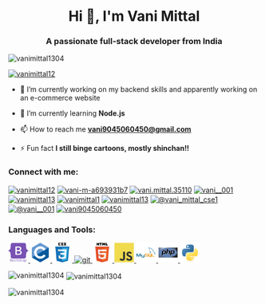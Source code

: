 
<h1 align="center">Hi 👋, I'm Vani Mittal</h1>
<h3 align="center">A passionate full-stack developer from India</h3>


<p align="left"> <img src="https://komarev.com/ghpvc/?username=vanimittal1304&label=Profile%20views&color=0e75b6&style=flat" alt="vanimittal1304" /> </p>

<p align="left"> <a href="https://twitter.com/vanimittal12" target="blank"><img src="https://img.shields.io/twitter/follow/vanimittal12?logo=twitter&style=for-the-badge" alt="vanimittal12" /></a> </p>

- 🔭 I’m currently working on my backend skills and apparently working on an e-commerce website

- 🌱 I’m currently learning **Node.js**

- 📫 How to reach me **vani9045060450@gmail.com**

- ⚡ Fun fact **I still binge cartoons, mostly shinchan!!**

<h3 align="left">Connect with me:</h3>
<p align="left">
<a href="https://twitter.com/vanimittal12" target="blank"><img align="center" src="https://raw.githubusercontent.com/rahuldkjain/github-profile-readme-generator/master/src/images/icons/Social/twitter.svg" alt="vanimittal12" height="30" width="40" /></a>
<a href="https://linkedin.com/in/vani-m-a693931b7" target="blank"><img align="center" src="https://raw.githubusercontent.com/rahuldkjain/github-profile-readme-generator/master/src/images/icons/Social/linked-in-alt.svg" alt="vani-m-a693931b7" height="30" width="40" /></a>
<a href="https://fb.com/vani.mittal.35110" target="blank"><img align="center" src="https://raw.githubusercontent.com/rahuldkjain/github-profile-readme-generator/master/src/images/icons/Social/facebook.svg" alt="vani.mittal.35110" height="30" width="40" /></a>
<a href="https://instagram.com/vani__001" target="blank"><img align="center" src="https://raw.githubusercontent.com/rahuldkjain/github-profile-readme-generator/master/src/images/icons/Social/instagram.svg" alt="vani__001" height="30" width="40" /></a>
<a href="https://dribbble.com/vanimittal13" target="blank"><img align="center" src="https://raw.githubusercontent.com/rahuldkjain/github-profile-readme-generator/master/src/images/icons/Social/dribbble.svg" alt="vanimittal13" height="30" width="40" /></a>
<a href="https://www.behance.net/vanimittal1" target="blank"><img align="center" src="https://raw.githubusercontent.com/rahuldkjain/github-profile-readme-generator/master/src/images/icons/Social/behance.svg" alt="vanimittal1" height="30" width="40" /></a>
<a href="https://www.codechef.com/users/vanimittal13" target="blank"><img align="center" src="https://cdn.jsdelivr.net/npm/simple-icons@3.1.0/icons/codechef.svg" alt="vanimittal13" height="30" width="40" /></a>
<a href="https://www.hackerrank.com/@vani_mittal_cse1" target="blank"><img align="center" src="https://raw.githubusercontent.com/rahuldkjain/github-profile-readme-generator/master/src/images/icons/Social/hackerrank.svg" alt="@vani_mittal_cse1" height="30" width="40" /></a>
<a href="https://www.hackerearth.com/@vani__001" target="blank"><img align="center" src="https://raw.githubusercontent.com/rahuldkjain/github-profile-readme-generator/master/src/images/icons/Social/hackerearth.svg" alt="@vani__001" height="30" width="40" /></a>
<a href="https://auth.geeksforgeeks.org/user/vani9045060450" target="blank"><img align="center" src="https://raw.githubusercontent.com/rahuldkjain/github-profile-readme-generator/master/src/images/icons/Social/geeks-for-geeks.svg" alt="vani9045060450" height="30" width="40" /></a>
</p>

<h3 align="left">Languages and Tools:</h3>
<p align="left"> <a href="https://getbootstrap.com" target="_blank" rel="noreferrer"> <img src="https://raw.githubusercontent.com/devicons/devicon/master/icons/bootstrap/bootstrap-plain-wordmark.svg" alt="bootstrap" width="40" height="40"/> </a> <a href="https://www.cprogramming.com/" target="_blank" rel="noreferrer"> <img src="https://raw.githubusercontent.com/devicons/devicon/master/icons/c/c-original.svg" alt="c" width="40" height="40"/> </a> <a href="https://www.w3schools.com/css/" target="_blank" rel="noreferrer"> <img src="https://raw.githubusercontent.com/devicons/devicon/master/icons/css3/css3-original-wordmark.svg" alt="css3" width="40" height="40"/> </a> <a href="https://git-scm.com/" target="_blank" rel="noreferrer"> <img src="https://www.vectorlogo.zone/logos/git-scm/git-scm-icon.svg" alt="git" width="40" height="40"/> </a> <a href="https://www.w3.org/html/" target="_blank" rel="noreferrer"> <img src="https://raw.githubusercontent.com/devicons/devicon/master/icons/html5/html5-original-wordmark.svg" alt="html5" width="40" height="40"/> </a> <a href="https://developer.mozilla.org/en-US/docs/Web/JavaScript" target="_blank" rel="noreferrer"> <img src="https://raw.githubusercontent.com/devicons/devicon/master/icons/javascript/javascript-original.svg" alt="javascript" width="40" height="40"/> </a> <a href="https://www.mysql.com/" target="_blank" rel="noreferrer"> <img src="https://raw.githubusercontent.com/devicons/devicon/master/icons/mysql/mysql-original-wordmark.svg" alt="mysql" width="40" height="40"/> </a> <a href="https://www.php.net" target="_blank" rel="noreferrer"> <img src="https://raw.githubusercontent.com/devicons/devicon/master/icons/php/php-original.svg" alt="php" width="40" height="40"/> </a> <a href="https://www.python.org" target="_blank" rel="noreferrer"> <img src="https://raw.githubusercontent.com/devicons/devicon/master/icons/python/python-original.svg" alt="python" width="40" height="40"/> </a> </p>

<p><img align="left" src="https://github-readme-stats.vercel.app/api/top-langs?username=vanimittal1304&show_icons=true&locale=en&layout=compact" alt="vanimittal1304" /></p>

<p>&nbsp;<img align="center" src="https://github-readme-stats.vercel.app/api?username=vanimittal1304&show_icons=true&locale=en" alt="vanimittal1304" /></p>

<p><img align="center" src="https://github-readme-streak-stats.herokuapp.com/?user=vanimittal1304&" alt="vanimittal1304" /></p>
